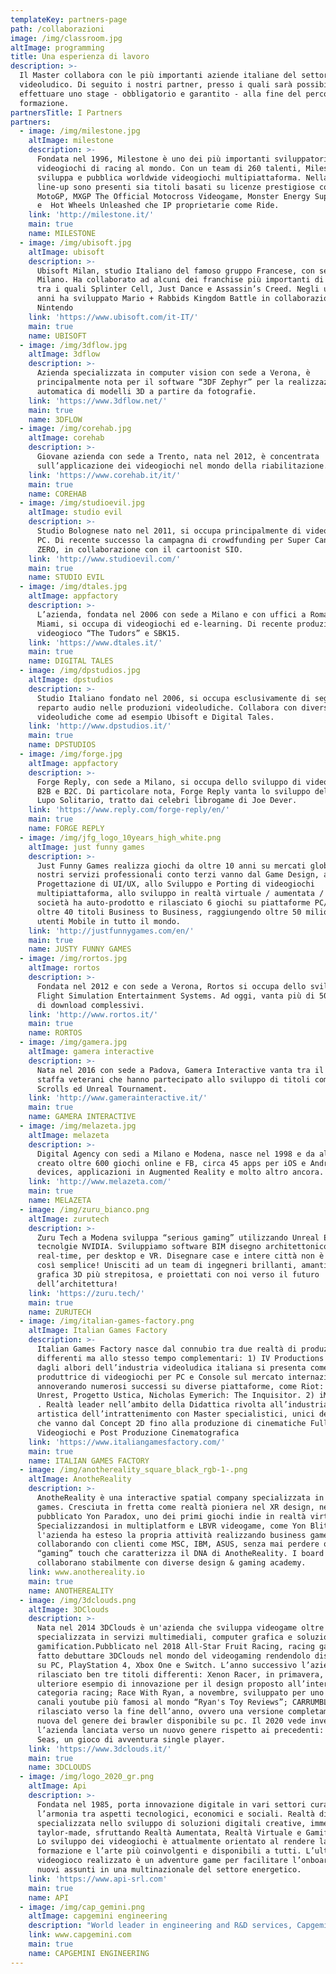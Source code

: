 ```yaml
---
templateKey: partners-page
path: /collaborazioni
image: /img/classroom.jpg
altImage: programming
title: Una esperienza di lavoro
description: >-
  Il Master collabora con le più importanti aziende italiane del settore
  videoludico. Di seguito i nostri partner, presso i quali sarà possibile
  effettuare uno stage - obbligatorio e garantito - alla fine del percorso di
  formazione.
partnersTitle: I Partners
partners:
  - image: /img/milestone.jpg
    altImage: milestone
    description: >-
      Fondata nel 1996, Milestone è uno dei più importanti sviluppatori di
      videogiochi di racing al mondo. Con un team di 260 talenti, Milestone
      sviluppa e pubblica worldwide videogiochi multipiattaforma. Nella sua
      line-up sono presenti sia titoli basati su licenze prestigiose come
      MotoGP, MXGP The Official Motocross Videogame, Monster Energy Supercross
      e  Hot Wheels Unleashed che IP proprietarie come Ride.
    link: 'http://milestone.it/'
    main: true
    name: MILESTONE
  - image: /img/ubisoft.jpg
    altImage: ubisoft
    description: >-
      Ubisoft Milan, studio Italiano del famoso gruppo Francese, con sede a
      Milano. Ha collaborato ad alcuni dei franchise più importanti di Ubisoft,
      tra i quali Splinter Cell, Just Dance e Assassin’s Creed. Negli ultimi
      anni ha sviluppato Mario + Rabbids Kingdom Battle in collaborazione con
      Nintendo
    link: 'https://www.ubisoft.com/it-IT/'
    main: true
    name: UBISOFT
  - image: /img/3dflow.jpg
    altImage: 3dflow
    description: >-
      Azienda specializzata in computer vision con sede a Verona, è
      principalmente nota per il software “3DF Zephyr” per la realizzazione
      automatica di modelli 3D a partire da fotografie.
    link: 'https://www.3dflow.net/'
    main: true
    name: 3DFLOW
  - image: /img/corehab.jpg
    altImage: corehab
    description: >-
      Giovane azienda con sede a Trento, nata nel 2012, è concentrata
      sull’applicazione dei videogiochi nel mondo della riabilitazione.
    link: 'https://www.corehab.it/it/'
    main: true
    name: COREHAB
  - image: /img/studioevil.jpg
    altImage: studio evil
    description: >-
      Studio Bolognese nato nel 2011, si occupa principalmente di videogiochi
      PC. Di recente successo la campagna di crowdfunding per Super Cane Magic
      ZERO, in collaborazione con il cartoonist SIO.
    link: 'http://www.studioevil.com/'
    main: true
    name: STUDIO EVIL
  - image: /img/dtales.jpg
    altImage: appfactory
    description: >-
      L’azienda, fondata nel 2006 con sede a Milano e con uffici a Roma e a
      Miami, si occupa di videogiochi ed e-learning. Di recente produzione, il
      videogioco “The Tudors” e SBK15.
    link: 'https://www.dtales.it/'
    main: true
    name: DIGITAL TALES
  - image: /img/dpstudios.jpg
    altImage: dpstudios
    description: >-
      Studio Italiano fondato nel 2006, si occupa esclusivamente di seguire il
      reparto audio nelle produzioni videoludiche. Collabora con diverse realtà
      videoludiche come ad esempio Ubisoft e Digital Tales.
    link: 'http://www.dpstudios.it/'
    main: true
    name: DPSTUDIOS
  - image: /img/forge.jpg
    altImage: appfactory
    description: >-
      Forge Reply, con sede a Milano, si occupa dello sviluppo di videogiochi
      B2B e B2C. Di particolare nota, Forge Reply vanta lo sviluppo del gioco di
      Lupo Solitario, tratto dai celebri librogame di Joe Dever.
    link: 'https://www.reply.com/forge-reply/en/'
    main: true
    name: FORGE REPLY
  - image: /img/jfg_logo_10years_high_white.png
    altImage: just funny games
    description: >-
      Just Funny Games realizza giochi da oltre 10 anni su mercati globali. I
      nostri servizi professionali conto terzi vanno dal Game Design, alla
      Progettazione di UI/UX, allo Sviluppo e Porting di videogiochi
      multipiattaforma, allo sviluppo in realtà virtuale / aumentata / mista. La
      società ha auto-prodotto e rilasciato 6 giochi su piattaforme PC/Mobile e
      oltre 40 titoli Business to Business, raggiungendo oltre 50 milioni di
      utenti Mobile in tutto il mondo.
    link: 'http://justfunnygames.com/en/'
    main: true
    name: JUSTY FUNNY GAMES
  - image: /img/rortos.jpg
    altImage: rortos
    description: >-
      Fondata nel 2012 e con sede a Verona, Rortos si occupa dello sviluppo di
      Flight Simulation Entertainment Systems. Ad oggi, vanta più di 50 milioni
      di download complessivi.
    link: 'http://www.rortos.it/'
    main: true
    name: RORTOS
  - image: /img/gamera.jpg
    altImage: gamera interactive
    description: >-
      Nata nel 2016 con sede a Padova, Gamera Interactive vanta tra il suo
      staffa veterani che hanno partecipato allo sviluppo di titoli come Elder’s
      Scrolls ed Unreal Tournament.
    link: 'http://www.gamerainteractive.it/'
    main: true
    name: GAMERA INTERACTIVE
  - image: /img/melazeta.jpg
    altImage: melazeta
    description: >-
      Digital Agency con sedi a Milano e Modena, nasce nel 1998 e da allora ha
      creato oltre 600 giochi online e FB, circa 45 apps per iOS e Android
      devices, applicazioni in Augmented Reality e molto altro ancora.
    link: 'http://www.melazeta.com/'
    main: true
    name: MELAZETA
  - image: /img/zuru_bianco.png
    altImage: zurutech
    description: >-
      Zuru Tech a Modena sviluppa “serious gaming” utilizzando Unreal Engine4 e
      tecnolgie NVIDIA. Sviluppiamo software BIM disegno architettonico, 3D e
      real-time, per desktop e VR. Disegnare case e intere città non è mai stato
      così semplice! Unisciti ad un team di ingegneri brillanti, amanti della
      grafica 3D più strepitosa, e proiettati con noi verso il futuro
      dell’architettura!
    link: 'https://zuru.tech/'
    main: true
    name: ZURUTECH
  - image: /img/italian-games-factory.png
    altImage: Italian Games Factory
    description: >-
      Italian Games Factory nasce dal connubio tra due realtà di produzione
      differenti ma allo stesso tempo complementari: 1) IV Productions . Fin
      dagli albori dell’industria videoludica italiana si presenta come azienda
      produttrice di videogiochi per PC e Console sul mercato internazionale,
      annoverando numerosi successi su diverse piattaforme, come Riot: Civil
      Unrest, Progetto Ustica, Nicholas Eymerich: The Inquisitor. 2) iMasterArt
      . Realtà leader nell’ambito della Didattica rivolta all’industria
      artistica dell’intrattenimento con Master specialistici, unici del genere,
      che vanno dal Concept 2D fino alla produzione di cinematiche Full CG,
      Videogiochi e Post Produzione Cinematografica
    link: 'https://www.italiangamesfactory.com/'
    main: true
    name: ITALIAN GAMES FACTORY
  - image: /img/anothereality_square_black_rgb-1-.png
    altImage: AnotheReality
    description: >-
      AnotheReality è una interactive spatial company specializzata in VR/XR e
      games. Cresciuta in fretta come realtà pioniera nel XR design, nel 2016 ha
      pubblicato Yon Paradox, uno dei primi giochi indie in realtà virtuale.
      Specializzandosi in multiplatform e LBVR videogame, come Yon Blitz,
      l'azienda ha esteso la propria attività realizzando business games e
      collaborando con clienti come MSC, IBM, ASUS, senza mai perdere quel
      “gaming” touch che caratterizza il DNA di AnotheReality. I board member
      collaborano stabilmente con diverse design & gaming academy.
    link: www.anothereality.io
    main: true
    name: ANOTHEREALITY
  - image: /img/3dclouds.png
    altImage: 3DClouds
    description: >-
      Nata nel 2014 3DClouds è un'azienda che sviluppa videogame oltre ad essere
      specializzata in servizi multimediali, computer grafica e soluzioni di
      gamification.Pubblicato nel 2018 All-Star Fruit Racing, racing game, ha
      fatto debuttare 3DClouds nel mondo del videogaming rendendolo disponibile
      su PC, PlayStation 4, Xbox One e Switch. L’anno successivo l’azienda ha
      rilasciato ben tre titoli differenti: Xenon Racer, in primavera, un
      ulteriore esempio di innovazione per il design proposto all’interno della
      categoria racing; Race With Ryan, a novembre, sviluppato per uno dei
      canali youtube più famosi al mondo “Ryan's Toy Reviews”; CARRUMBLE,
      rilasciato verso la fine dell’anno, ovvero una versione completamente
      nuova del genere dei brawler disponibile su pc. Il 2020 vede invece
      l’azienda lanciata verso un nuovo genere rispetto ai precedenti: King of
      Seas, un gioco di avventura single player.
    link: 'https://www.3dclouds.it/'
    main: true
    name: 3DCLOUDS
  - image: /img/logo_2020_gr.png
    altImage: Api
    description: >-
      Fondata nel 1985, porta innovazione digitale in vari settori curando
      l’armonia tra aspetti tecnologici, economici e sociali. Realtà dinamica
      specializzata nello sviluppo di soluzioni digitali creative, immersive e
      taylor-made, sfruttando Realtà Aumentata, Realtà Virtuale e Gamification.
      Lo sviluppo dei videogiochi è attualmente orientato al rendere la
      formazione e l’arte più coinvolgenti e disponibili a tutti. L’ultimo
      videogioco realizzato è un adventure game per facilitare l’onboarding di
      nuovi assunti in una multinazionale del settore energetico.
    link: 'https://www.api-srl.com'
    main: true
    name: API
  - image: /img/cap_gemini.png
    altImage: capgemini engineering
    description: "World leader in engineering and R&D services, Capgemini Engineering combines its broad industry knowledge and cutting-edge technologies in digital and software to support the convergence of the physical and digital worlds. Coupled with the capabilities of the rest of the Group, it helps clients to accelerate their journey towards Intelligent Industry. Capgemini Engineering has more than 55,000 engineer and scientist team members in over 30 countries across sectors including Aeronautics, Space, Defense, Naval, Automotive, Rail, Infrastructure & Transportation, Energy, Utilities & Chemicals, Life Sciences, Communications, Semiconductor & Electronics, Industrial & Consumer, Software & Internet.\n\nCapgemini Engineering is an integral part of the Capgemini Group, a global leader in partnering with companies to transform and manage their business by harnessing the power of technology. The Group is guided every day by its purpose of unleashing human energy through technology for an inclusive and sustainable future. It is a responsible and diverse organization of over 325,000 team members in more than 50 countries. With its strong 55-year heritage and deep industry expertise, Capgemini is trusted by its clients to address the entire breadth of their business needs, from strategy and design to operations, fueled by the fast evolving and innovative world of cloud, data, AI, connectivity, software, digital engineering and platforms. The Group reported in 2021 global revenues of €18 billion.\r\n\nGet the Future You Want"
    link: www.capgemini.com
    main: true
    name: CAPGEMINI ENGINEERING
---
```


